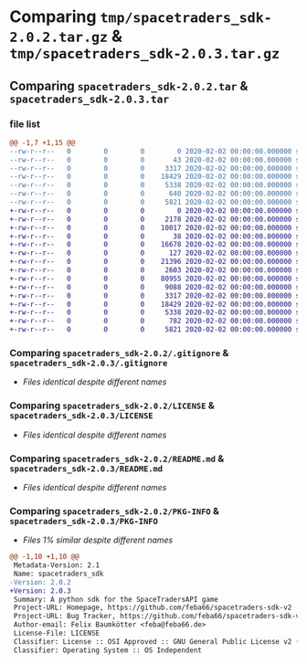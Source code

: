 # Comparing `tmp/spacetraders_sdk-2.0.2.tar.gz` & `tmp/spacetraders_sdk-2.0.3.tar.gz`

## Comparing `spacetraders_sdk-2.0.2.tar` & `spacetraders_sdk-2.0.3.tar`

### file list

```diff
@@ -1,7 +1,15 @@
--rw-r--r--   0        0        0        0 2020-02-02 00:00:00.000000 spacetraders_sdk-2.0.2/src/spacetraders_sdk/__init.py__
--rw-r--r--   0        0        0       43 2020-02-02 00:00:00.000000 spacetraders_sdk-2.0.2/src/spacetraders_sdk/example.py
--rw-r--r--   0        0        0     3317 2020-02-02 00:00:00.000000 spacetraders_sdk-2.0.2/.gitignore
--rw-r--r--   0        0        0    18429 2020-02-02 00:00:00.000000 spacetraders_sdk-2.0.2/LICENSE
--rw-r--r--   0        0        0     5338 2020-02-02 00:00:00.000000 spacetraders_sdk-2.0.2/README.md
--rw-r--r--   0        0        0      640 2020-02-02 00:00:00.000000 spacetraders_sdk-2.0.2/pyproject.toml
--rw-r--r--   0        0        0     5821 2020-02-02 00:00:00.000000 spacetraders_sdk-2.0.2/PKG-INFO
+-rw-r--r--   0        0        0        0 2020-02-02 00:00:00.000000 spacetraders_sdk-2.0.3/src/spacetraders_sdk/__init.py__
+-rw-r--r--   0        0        0     2178 2020-02-02 00:00:00.000000 spacetraders_sdk-2.0.3/src/spacetraders_sdk/a_star.py
+-rw-r--r--   0        0        0    10017 2020-02-02 00:00:00.000000 spacetraders_sdk-2.0.3/src/spacetraders_sdk/api.py
+-rw-r--r--   0        0        0       38 2020-02-02 00:00:00.000000 spacetraders_sdk-2.0.3/src/spacetraders_sdk/constants.py
+-rw-r--r--   0        0        0    16678 2020-02-02 00:00:00.000000 spacetraders_sdk-2.0.3/src/spacetraders_sdk/enums.py
+-rw-r--r--   0        0        0      127 2020-02-02 00:00:00.000000 spacetraders_sdk-2.0.3/src/spacetraders_sdk/helper.py
+-rw-r--r--   0        0        0    21396 2020-02-02 00:00:00.000000 spacetraders_sdk-2.0.3/src/spacetraders_sdk/objects.py
+-rw-r--r--   0        0        0     2603 2020-02-02 00:00:00.000000 spacetraders_sdk-2.0.3/src/spacetraders_sdk/ratelimit.py
+-rw-r--r--   0        0        0    80955 2020-02-02 00:00:00.000000 spacetraders_sdk-2.0.3/src/spacetraders_sdk/sdk.py
+-rw-r--r--   0        0        0     9088 2020-02-02 00:00:00.000000 spacetraders_sdk-2.0.3/src/spacetraders_sdk/st_db.py
+-rw-r--r--   0        0        0     3317 2020-02-02 00:00:00.000000 spacetraders_sdk-2.0.3/.gitignore
+-rw-r--r--   0        0        0    18429 2020-02-02 00:00:00.000000 spacetraders_sdk-2.0.3/LICENSE
+-rw-r--r--   0        0        0     5338 2020-02-02 00:00:00.000000 spacetraders_sdk-2.0.3/README.md
+-rw-r--r--   0        0        0      782 2020-02-02 00:00:00.000000 spacetraders_sdk-2.0.3/pyproject.toml
+-rw-r--r--   0        0        0     5821 2020-02-02 00:00:00.000000 spacetraders_sdk-2.0.3/PKG-INFO
```

### Comparing `spacetraders_sdk-2.0.2/.gitignore` & `spacetraders_sdk-2.0.3/.gitignore`

 * *Files identical despite different names*

### Comparing `spacetraders_sdk-2.0.2/LICENSE` & `spacetraders_sdk-2.0.3/LICENSE`

 * *Files identical despite different names*

### Comparing `spacetraders_sdk-2.0.2/README.md` & `spacetraders_sdk-2.0.3/README.md`

 * *Files identical despite different names*

### Comparing `spacetraders_sdk-2.0.2/PKG-INFO` & `spacetraders_sdk-2.0.3/PKG-INFO`

 * *Files 1% similar despite different names*

```diff
@@ -1,10 +1,10 @@
 Metadata-Version: 2.1
 Name: spacetraders_sdk
-Version: 2.0.2
+Version: 2.0.3
 Summary: A python sdk for the SpaceTradersAPI game
 Project-URL: Homepage, https://github.com/feba66/spacetraders-sdk-v2
 Project-URL: Bug Tracker, https://github.com/feba66/spacetraders-sdk-v2/issues
 Author-email: Felix Baumkötter <feba@feba66.de>
 License-File: LICENSE
 Classifier: License :: OSI Approved :: GNU General Public License v2 (GPLv2)
 Classifier: Operating System :: OS Independent
```

